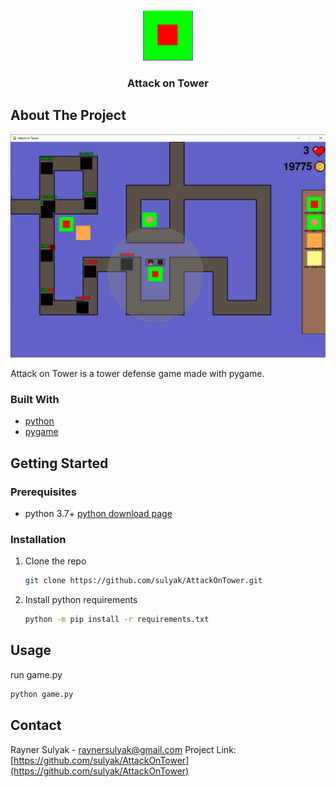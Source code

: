 <!-- PROJECT LOGO -->
<br />
<p align="center">
  <a href="https://github.com/othneildrew/Best-README-Template">
    <img src="images/logo.png" alt="Logo" width="80" height="80">
  </a>

  <h3 align="center">Attack on Tower</h3>
</p>



<!-- ABOUT THE PROJECT -->
## About The Project

[![Product Name Screen Shot][product-screenshot]](https://example.com)

Attack on Tower is a tower defense game made with pygame.


### Built With

* [python](https://python.org)
* [pygame](https://www.pygame.org/news)



<!-- GETTING STARTED -->
## Getting Started

### Prerequisites

* python 3.7+ 
  [python download page](https://www.python.org/downloads/)

### Installation

1. Clone the repo
   ```sh
   git clone https://github.com/sulyak/AttackOnTower.git
   ```
2. Install python requirements
   ```sh
   python -m pip install -r requirements.txt
   ```


<!-- USAGE EXAMPLES -->
## Usage

   run game.py
   ```sh
   python game.py
   ```


<!-- CONTACT -->
## Contact

Rayner Sulyak - raynersulyak@gmail.com
Project Link: [https://github.com/sulyak/AttackOnTower](https://github.com/sulyak/AttackOnTower)






<!-- MARKDOWN LINKS & IMAGES -->
<!-- https://www.markdownguide.org/basic-syntax/#reference-style-links -->
[contributors-shield]: https://img.shields.io/github/contributors/othneildrew/Best-README-Template.svg?style=for-the-badge
[contributors-url]: https://github.com/othneildrew/Best-README-Template/graphs/contributors
[forks-shield]: https://img.shields.io/github/forks/othneildrew/Best-README-Template.svg?style=for-the-badge
[forks-url]: https://github.com/othneildrew/Best-README-Template/network/members
[stars-shield]: https://img.shields.io/github/stars/othneildrew/Best-README-Template.svg?style=for-the-badge
[stars-url]: https://github.com/othneildrew/Best-README-Template/stargazers
[issues-shield]: https://img.shields.io/github/issues/othneildrew/Best-README-Template.svg?style=for-the-badge
[issues-url]: https://github.com/othneildrew/Best-README-Template/issues
[license-shield]: https://img.shields.io/github/license/othneildrew/Best-README-Template.svg?style=for-the-badge
[license-url]: https://github.com/othneildrew/Best-README-Template/blob/master/LICENSE.txt
[linkedin-shield]: https://img.shields.io/badge/-LinkedIn-black.svg?style=for-the-badge&logo=linkedin&colorB=555
[linkedin-url]: https://linkedin.com/in/othneildrew
[product-screenshot]: images/screenshot.png
